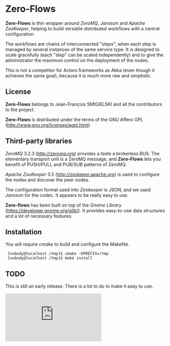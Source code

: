 Zero-Flows
==========

**Zero-Flows** is thin wrapper around *ZeroMQ*, *Jansson* and *Apache ZooKeeper*, helping to build versatile distributed workflows with a central configuration.

The workflows are chains of interconnected "steps", when each step is managed by several instances of the same service type.
It is designed to scale gracefully (each "step" can be scaled independently) and to give the administrator the maximum control on the deployment of the nodes.

This is not a competitor for Actors frameworks as Akka (even though it achieves the same goal), because it is much more raw and simplistic.


License
-------

**Zero-Flows** belongs to Jean-François SMIGIELSKI and all the contributors
to the project.

**Zero-Flows** is distributed under the terms of the GNU Affero GPL
(http://www.gnu.org/licenses/agpl.html).


Third-party libraries
---------------------

*ZeroMQ* 3.2.3 (http://zeromq.org) provides a taste a brokerless BUS.
The elementary transport unit is a ZeroMQ message, and **Zero-Flows**
lets you benefit of PUSH/PULL and PUB/SUB patterns of ZeroMQ.

*Apache ZooKeeper* 3.5 (http://zookeper.apache.org) is used to configure the
nodes and discover the peer nodes.

The configuration format used into *Zookeeper* is JSON, and we used *Jansson*
for the codec. It appears to be really easy to use.

**Zero-flows** has been built on top of the *Gnome Library*
(https://developer.gnome.org/glib/).  It provides easy-to-use data structures
and a lot of necessary features.


Installation
------------

You will require *cmake* to build and configure the Makefile.

     [nobody@localhost /tmp]$ cmake -DPREFIX=/tmp .
     [nobody@localhost /tmp]$ make install


TODO
----

This is still an early release.
There is a lot to do to make it easy to use.

<embed src="https://github.com/jfsmig/zeroflows/raw/master/doc/logo.svg" type="image/svg+xml" />
